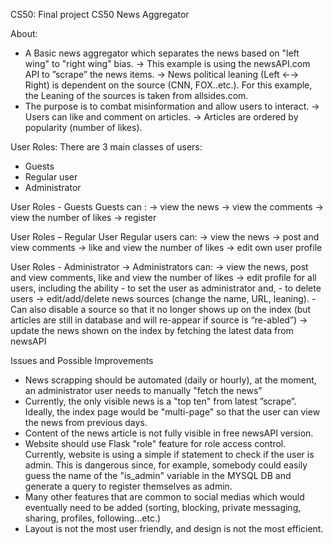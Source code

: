 CS50: Final project
CS50 News Aggregator

About:
- A Basic news aggregator which separates the news based on "left wing" to "right wing" bias.
    -> This example is using the newsAPI.com API to ”scrape” the news items.
    -> News political leaning (Left ←→ Right) is dependent on the source (CNN, FOX..etc.). For this example, the Leaning of the sources is taken from allsides.com.
- The purpose is to combat misinformation and allow users to interact.
    -> Users can like and comment on articles.
    -> Articles are ordered by popularity (number of likes).

User Roles:
There are 3 main classes of users:
- Guests
- Regular user
- Administrator

User Roles - Guests
Guests can :
   -> view the news
   -> view the comments
   -> view the number of likes
   -> register

User Roles – Regular User
Regular users can:
   -> view the news
   -> post and view comments
   -> like and view the number of likes
   -> edit own user profile

User Roles - Administrator
  -> Administrators can:
  -> view the news, post and view comments, like and view the number of likes
  -> edit profile for all users, including the ability
     - to set the user as administrator and,
     - to delete users
  -> edit/add/delete news sources (change the name, URL, leaning).
     - Can also disable a source so that it no longer shows up on the index (but articles are still in database and will re-appear if source is “re-abled”)
  -> update the news shown on the index by fetching the latest data from newsAPI

Issues and Possible Improvements
- News scrapping should be automated (daily or hourly), at the moment, an administrator user needs to manually "fetch the news"
- Currently, the only visible news is a "top ten" from latest ”scrape”. Ideally, the index  page would be "multi-page" so that the user can view the news from previous days.
- Content of the news article is not fully visible in free newsAPI version.
- Website should use Flask "role" feature for role access control. Currently, website is using a simple if statement to check if the user is admin. This is dangerous since, for example, somebody could easily guess the name of the "is_admin" variable in the MYSQL DB and generate a query to register themselves as admin.
- Many other features that are common to social medias which would eventually need to be added (sorting, blocking, private messaging, sharing, profiles, following...etc.)
- Layout is not the most user friendly, and design is not the most efficient.
